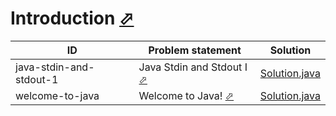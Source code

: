 # Introduction [⬀](https://www.hackerrank.com/domains/java/java-introduction)


| ID                      | Problem statement                                                                                  | Solution                                               |
|-------------------------|----------------------------------------------------------------------------------------------------|--------------------------------------------------------|
| java-stdin-and-stdout-1 | Java Stdin and Stdout I [⬀](https://www.hackerrank.com/challenges/java-stdin-and-stdout-1/problem) | [Solution.java](java-stdin-and-stdout-1/Solution.java) |
| welcome-to-java         | Welcome to Java! [⬀](https://www.hackerrank.com/challenges/welcome-to-java/problem)                | [Solution.java](welcome-to-java/Solution.java)         |

